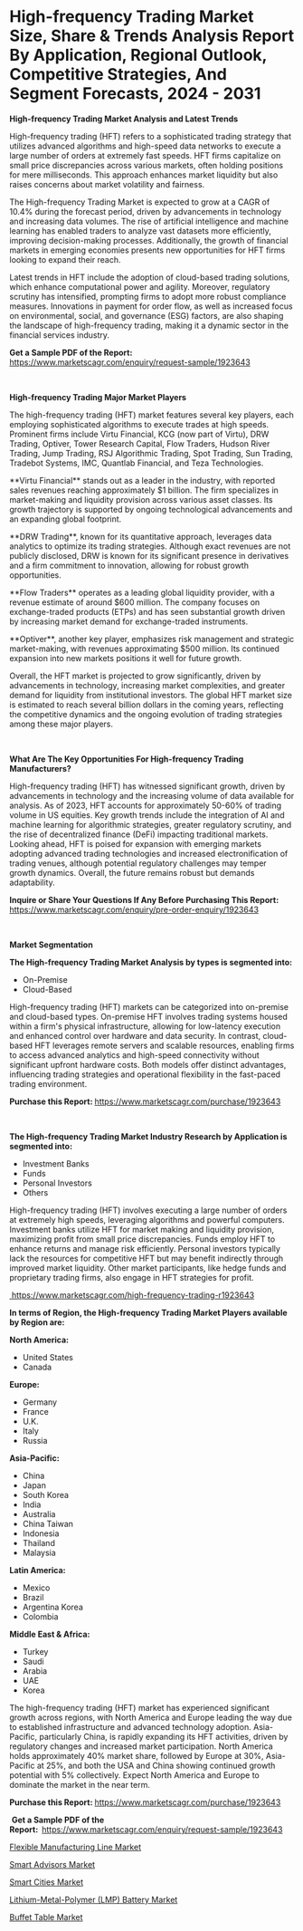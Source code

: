 <p><h1>High-frequency Trading Market Size, Share & Trends Analysis Report By Application, Regional Outlook, Competitive Strategies, And Segment Forecasts, 2024 - 2031</h1></p><p><strong>High-frequency Trading Market Analysis and Latest Trends</strong></p>
<p><p>High-frequency trading (HFT) refers to a sophisticated trading strategy that utilizes advanced algorithms and high-speed data networks to execute a large number of orders at extremely fast speeds. HFT firms capitalize on small price discrepancies across various markets, often holding positions for mere milliseconds. This approach enhances market liquidity but also raises concerns about market volatility and fairness.</p><p>The High-frequency Trading Market is expected to grow at a CAGR of 10.4% during the forecast period, driven by advancements in technology and increasing data volumes. The rise of artificial intelligence and machine learning has enabled traders to analyze vast datasets more efficiently, improving decision-making processes. Additionally, the growth of financial markets in emerging economies presents new opportunities for HFT firms looking to expand their reach.</p><p>Latest trends in HFT include the adoption of cloud-based trading solutions, which enhance computational power and agility. Moreover, regulatory scrutiny has intensified, prompting firms to adopt more robust compliance measures. Innovations in payment for order flow, as well as increased focus on environmental, social, and governance (ESG) factors, are also shaping the landscape of high-frequency trading, making it a dynamic sector in the financial services industry.</p></p>
<p><strong>Get a Sample PDF of the Report:&nbsp;</strong> <a href="https://www.marketscagr.com/enquiry/request-sample/1923643?utm_campaign=1282&utm_medium=2&utm_source=Github&utm_content=ia&utm_term=24102024&utm_id=high-frequency-trading">https://www.marketscagr.com/enquiry/request-sample/1923643</a></p>
<p>&nbsp;</p>
<p><strong>High-frequency Trading Major Market Players</strong></p>
<p><p>The high-frequency trading (HFT) market features several key players, each employing sophisticated algorithms to execute trades at high speeds. Prominent firms include Virtu Financial, KCG (now part of Virtu), DRW Trading, Optiver, Tower Research Capital, Flow Traders, Hudson River Trading, Jump Trading, RSJ Algorithmic Trading, Spot Trading, Sun Trading, Tradebot Systems, IMC, Quantlab Financial, and Teza Technologies.</p><p>**Virtu Financial** stands out as a leader in the industry, with reported sales revenues reaching approximately $1 billion. The firm specializes in market-making and liquidity provision across various asset classes. Its growth trajectory is supported by ongoing technological advancements and an expanding global footprint.</p><p>**DRW Trading**, known for its quantitative approach, leverages data analytics to optimize its trading strategies. Although exact revenues are not publicly disclosed, DRW is known for its significant presence in derivatives and a firm commitment to innovation, allowing for robust growth opportunities.</p><p>**Flow Traders** operates as a leading global liquidity provider, with a revenue estimate of around $600 million. The company focuses on exchange-traded products (ETPs) and has seen substantial growth driven by increasing market demand for exchange-traded instruments.</p><p>**Optiver**, another key player, emphasizes risk management and strategic market-making, with revenues approximating $500 million. Its continued expansion into new markets positions it well for future growth.</p><p>Overall, the HFT market is projected to grow significantly, driven by advancements in technology, increasing market complexities, and greater demand for liquidity from institutional investors. The global HFT market size is estimated to reach several billion dollars in the coming years, reflecting the competitive dynamics and the ongoing evolution of trading strategies among these major players.</p></p>
<p>&nbsp;</p>
<p><strong>What Are The Key Opportunities For High-frequency Trading Manufacturers?</strong></p>
<p><p>High-frequency trading (HFT) has witnessed significant growth, driven by advancements in technology and the increasing volume of data available for analysis. As of 2023, HFT accounts for approximately 50-60% of trading volume in US equities. Key growth trends include the integration of AI and machine learning for algorithmic strategies, greater regulatory scrutiny, and the rise of decentralized finance (DeFi) impacting traditional markets. Looking ahead, HFT is poised for expansion with emerging markets adopting advanced trading technologies and increased electronification of trading venues, although potential regulatory challenges may temper growth dynamics. Overall, the future remains robust but demands adaptability.</p></p>
<p><strong>Inquire or Share Your Questions If Any Before Purchasing This Report:</strong> <a href="https://www.marketscagr.com/enquiry/pre-order-enquiry/1923643?utm_campaign=1282&utm_medium=2&utm_source=Github&utm_content=ia&utm_term=24102024&utm_id=high-frequency-trading">https://www.marketscagr.com/enquiry/pre-order-enquiry/1923643</a></p>
<p>&nbsp;</p>
<p><strong>Market Segmentation</strong></p>
<p><strong>The High-frequency Trading Market Analysis by types is segmented into:</strong></p>
<p><ul><li>On-Premise</li><li>Cloud-Based</li></ul></p>
<p><p>High-frequency trading (HFT) markets can be categorized into on-premise and cloud-based types. On-premise HFT involves trading systems housed within a firm's physical infrastructure, allowing for low-latency execution and enhanced control over hardware and data security. In contrast, cloud-based HFT leverages remote servers and scalable resources, enabling firms to access advanced analytics and high-speed connectivity without significant upfront hardware costs. Both models offer distinct advantages, influencing trading strategies and operational flexibility in the fast-paced trading environment.</p></p>
<p><strong>Purchase this Report:&nbsp;</strong><a href="https://www.marketscagr.com/purchase/1923643?utm_campaign=1282&utm_medium=2&utm_source=Github&utm_content=ia&utm_term=24102024&utm_id=high-frequency-trading">https://www.marketscagr.com/purchase/1923643</a></p>
<p>&nbsp;</p>
<p><strong>The High-frequency Trading Market Industry Research by Application is segmented into:</strong></p>
<p><ul><li>Investment Banks</li><li>Funds</li><li>Personal Investors</li><li>Others</li></ul></p>
<p><p>High-frequency trading (HFT) involves executing a large number of orders at extremely high speeds, leveraging algorithms and powerful computers. Investment banks utilize HFT for market making and liquidity provision, maximizing profit from small price discrepancies. Funds employ HFT to enhance returns and manage risk efficiently. Personal investors typically lack the resources for competitive HFT but may benefit indirectly through improved market liquidity. Other market participants, like hedge funds and proprietary trading firms, also engage in HFT strategies for profit.</p></p>
<p><a href="https://www.marketscagr.com/high-frequency-trading-r1923643?utm_campaign=1282&utm_medium=2&utm_source=Github&utm_content=ia&utm_term=24102024&utm_id=high-frequency-trading">&nbsp;https://www.marketscagr.com/high-frequency-trading-r1923643</a></p>
<p><strong>In terms of Region, the High-frequency Trading Market Players available by Region are:</strong></p>
<p>
    <p> <strong> North America: </strong>
        <ul>
            <li>United States</li>
            <li>Canada</li>
        </ul>
        </p> 
    <p> <strong> Europe: </strong>
        <ul>
            <li>Germany</li>
            <li>France</li>
            <li>U.K.</li>
            <li>Italy</li>
            <li>Russia</li>
        </ul>
        </p> 
    <p> <strong> Asia-Pacific: </strong>
        <ul>
            <li>China</li>
            <li>Japan</li>
            <li>South Korea</li>
            <li>India</li>
            <li>Australia</li>
            <li>China Taiwan</li>
            <li>Indonesia</li>
            <li>Thailand</li>
            <li>Malaysia</li>
        </ul>
        </p> 
    <p> <strong> Latin America: </strong>
        <ul>
            <li>Mexico</li>
            <li>Brazil</li>
            <li>Argentina Korea</li>
            <li>Colombia</li>
        </ul>
        </p> 
    <p> <strong> Middle East & Africa: </strong>
        <ul>
            <li>Turkey</li>
            <li>Saudi</li>
            <li>Arabia</li>
            <li>UAE</li>
            <li>Korea</li>
        </ul>
    </p>
    </p>
<p><p>The high-frequency trading (HFT) market has experienced significant growth across regions, with North America and Europe leading the way due to established infrastructure and advanced technology adoption. Asia-Pacific, particularly China, is rapidly expanding its HFT activities, driven by regulatory changes and increased market participation. North America holds approximately 40% market share, followed by Europe at 30%, Asia-Pacific at 25%, and both the USA and China showing continued growth potential with 5% collectively. Expect North America and Europe to dominate the market in the near term.</p></p>
<p><strong>Purchase this Report: </strong><a href="https://www.marketscagr.com/purchase/1923643?utm_campaign=1282&utm_medium=2&utm_source=Github&utm_content=ia&utm_term=24102024&utm_id=high-frequency-trading">https://www.marketscagr.com/purchase/1923643</a></p>
<p>&nbsp;<strong>Get a Sample PDF of the Report:&nbsp;&nbsp;</strong><a href="https://www.marketscagr.com/enquiry/request-sample/1923643?utm_campaign=1282&utm_medium=2&utm_source=Github&utm_content=ia&utm_term=24102024&utm_id=high-frequency-trading">https://www.marketscagr.com/enquiry/request-sample/1923643</a></p>
<p><strong></strong></p>
<p><p><a href="https://issuu.com/reportprime-2/docs/flexible-manufacturing-line-market-_c23760ad099416?utm_campaign=1282&utm_medium=2&utm_source=Github&utm_content=ia&utm_term=24102024&utm_id=high-frequency-trading">Flexible Manufacturing Line Market</a></p><p><a href="https://www.linkedin.com/pulse/smart-advisors-market-global-trends-forecast-2024-2031-helixperts-k7lif?utm_campaign=1282&utm_medium=2&utm_source=Github&utm_content=ia&utm_term=24102024&utm_id=high-frequency-trading">Smart Advisors Market</a></p><p><a href="https://www.linkedin.com/pulse/pulse-smart-cities-rhythms-change-market-resonance-2024-2031-hnexf?utm_campaign=1282&utm_medium=2&utm_source=Github&utm_content=ia&utm_term=24102024&utm_id=high-frequency-trading">Smart Cities Market</a></p><p><a href="https://github.com/mabutironaldo/Market-Research-Report-List-6/blob/main/lithium-metal-polymer-lmp-battery-market.md?utm_campaign=1282&utm_medium=2&utm_source=Github&utm_content=ia&utm_term=24102024&utm_id=high-frequency-trading">Lithium-Metal-Polymer (LMP) Battery Market</a></p><p><a href="https://issuu.com/reportprime-2/docs/buffet-table-market-size-2030.pptx_83e4a6ca87af00?utm_campaign=1282&utm_medium=2&utm_source=Github&utm_content=ia&utm_term=24102024&utm_id=high-frequency-trading">Buffet Table Market</a></p></p>